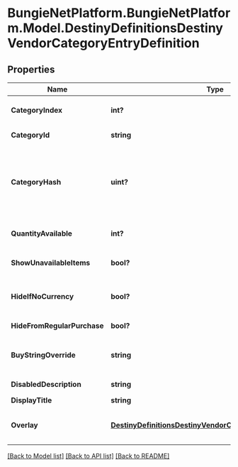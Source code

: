 # BungieNetPlatform.BungieNetPlatform.Model.DestinyDefinitionsDestinyVendorCategoryEntryDefinition
## Properties

Name | Type | Description | Notes
------------ | ------------- | ------------- | -------------
**CategoryIndex** | **int?** | The index of the category in the original category definitions for the vendor. | [optional] 
**CategoryId** | **string** | The string identifier of the category. | [optional] 
**CategoryHash** | **uint?** | The hashed identifier for the category. (note that this is NOT pointing to a DestinyVendorCategoryDefinition, it&#39;s confusing but this is a sale item category in a vendor, not a categorization of vendors themselves) | [optional] 
**QuantityAvailable** | **int?** | The amount of items that will be available when this category is shown. | [optional] 
**ShowUnavailableItems** | **bool?** | If items aren&#39;t up for sale in this category, should we still show them (greyed out)? | [optional] 
**HideIfNoCurrency** | **bool?** | If you don&#39;t have the currency required to buy items from this category, should the items be hidden? | [optional] 
**HideFromRegularPurchase** | **bool?** | True if this category doesn&#39;t allow purchases. | [optional] 
**BuyStringOverride** | **string** | The localized string for making purchases from this category, if it is different from the vendor&#39;s string for purchasing. | [optional] 
**DisabledDescription** | **string** | If the category is disabled, this is the localized description to show. | [optional] 
**DisplayTitle** | **string** | The localized title of the category. | [optional] 
**Overlay** | [**DestinyDefinitionsDestinyVendorCategoryOverlayDefinition**](DestinyDefinitionsDestinyVendorCategoryOverlayDefinition.md) | If this category has an overlay prompt that should appear, this contains the details of that prompt. | [optional] 

[[Back to Model list]](../README.md#documentation-for-models) [[Back to API list]](../README.md#documentation-for-api-endpoints) [[Back to README]](../README.md)

